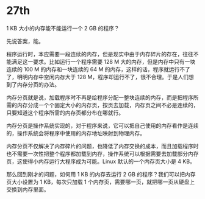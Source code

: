 # 27th
1 KB 大小的内存能不能运行一个 2 GB 的程序？

先说答案，能。

程序运行时，本应需要一段连续的内存，但是现实中由于内存碎片的存在，往往不能满足这一要求。比如运行一个程序需要 128 M 大的内存，但是内存中只有一块连续的 100 M 的内存和一块连续的 64 M 的内存，这样的话，程序就运行不了了，明明内存中空闲内存大于 128 M，程序却运行不了，很不合理。于是人们想到了内存分页的办法。

内存分页就是说，加载程序时不再是给程序分配一整块连续的内存，而是把程序所需的内存分成一个个固定大小的内存页，按页去加载，内存页之间不必是连续的，只要知道这个程序所需的内存页都分布在哪就行。

内存分页是操作系统实现的，对于程序来说，它可以把自己使用的内存看作是连续的，操作系统会将程序中使用的内存地址映射到物理内存。

内存分页不仅解决了内存碎片的问题，也降低了内存交换的成本，而且加载程序时也不需要一次性把整个程序都加载到内存，操作系统可以根据需要去加载部分内存页，这使得小内存运行大程序成为可能。Linux 默认的一个内存页大小是 4 KB。

那么回到刚才的问题，如何用 1 KB 的内存去运行 2 GB 的程序？我们可以把内存页大小设置为  1 KB，每次只加载 1 个内存页，需要哪一页，就把哪一页从硬盘上交换到内存里面。


